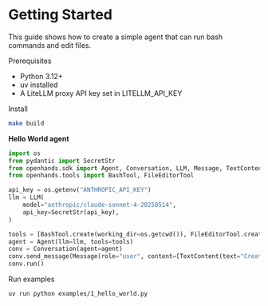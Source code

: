 # Getting Started

This guide shows how to create a simple agent that can run bash commands and edit files.

Prerequisites
- Python 3.12+
- uv installed
- A LiteLLM proxy API key set in LITELLM_API_KEY

Install
```bash
make build
```

**Hello World agent**

```python
import os
from pydantic import SecretStr
from openhands.sdk import Agent, Conversation, LLM, Message, TextContent, Tool
from openhands.tools import BashTool, FileEditorTool

api_key = os.getenv("ANTHROPIC_API_KEY")
llm = LLM(
    model="anthropic/claude-sonnet-4-20250514",
    api_key=SecretStr(api_key),
)

tools = [BashTool.create(working_dir=os.getcwd()), FileEditorTool.create()]
agent = Agent(llm=llm, tools=tools)
conv = Conversation(agent=agent)
conv.send_message(Message(role="user", content=[TextContent(text="Create hello.py printing Hello")]))
conv.run()
```

Run examples

```bash
uv run python examples/1_hello_world.py
```

